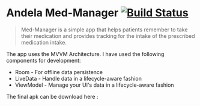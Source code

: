 # Andela Med-Manager  [![Build Status](https://circleci.com/gh/jumaallan/Andela-Med-Manager.svg?style=shield)](https://circleci.com/gh/jumaallan/Andela-Med-Manager/tree/master)

> Med-Manager is a simple app that helps patients remember to take their medication and provides tracking for the intake of the prescribed medication intake.

The app uses the MVVM Architecture. I have used the following components for development:

* Room - For offline data persistence
* LiveData - Handle data in a lifecycle-aware fashion 
* ViewModel - Manage your UI's data in a lifecycle-aware fashion


The final apk can be download here : <insert link>